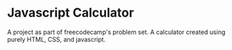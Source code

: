 # Javascript Calculator

A project as part of freecodecamp's problem set. A calculator created using purely HTML, CSS, and javascript. 